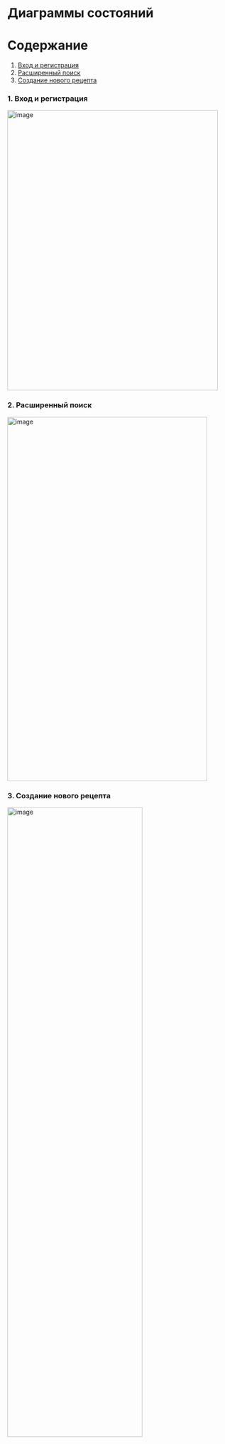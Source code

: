 # Диаграммы состояний

# Содержание
1. [Вход и регистрация](#1)
2. [Расширенный поиск](#2)
3. [Создание нового рецепта](#3)

### 1. Вход и регистрация <a name="1"></a>

<img width="474" height="632" alt="image" src="https://github.com/user-attachments/assets/2b0542e3-aa34-48f3-8764-6dce2b83dcdc" />


### 2. Расширенный поиск<a name="2"></a>

<img width="450" height="821" alt="image" src="https://github.com/user-attachments/assets/7b65e640-8a56-4aa3-88e4-4e1f22ed9218" />

  
### 3. Создание нового рецепта<a name="3"></a>

<img width="304" height="1420" alt="image" src="https://github.com/user-attachments/assets/6d24157a-89a7-4d7d-bdb3-038d012b1454" />
